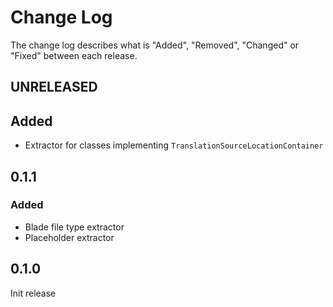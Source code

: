 # Change Log

The change log describes what is "Added", "Removed", "Changed" or "Fixed" between each release. 

## UNRELEASED

## Added

- Extractor for classes implementing `TranslationSourceLocationContainer`

## 0.1.1

### Added

- Blade file type extractor
- Placeholder extractor

## 0.1.0

Init release


